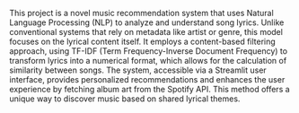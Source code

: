 This project is a novel music recommendation system that uses Natural Language Processing (NLP) to analyze and understand song lyrics. Unlike conventional systems that rely on metadata like artist or genre, this model focuses on the lyrical content itself. It employs a content-based filtering approach, using TF-IDF (Term Frequency-Inverse Document Frequency) to transform lyrics into a numerical format, which allows for the calculation of similarity between songs. The system, accessible via a Streamlit user interface, provides personalized recommendations and enhances the user experience by fetching album art from the Spotify API. This method offers a unique way to discover music based on shared lyrical themes.
